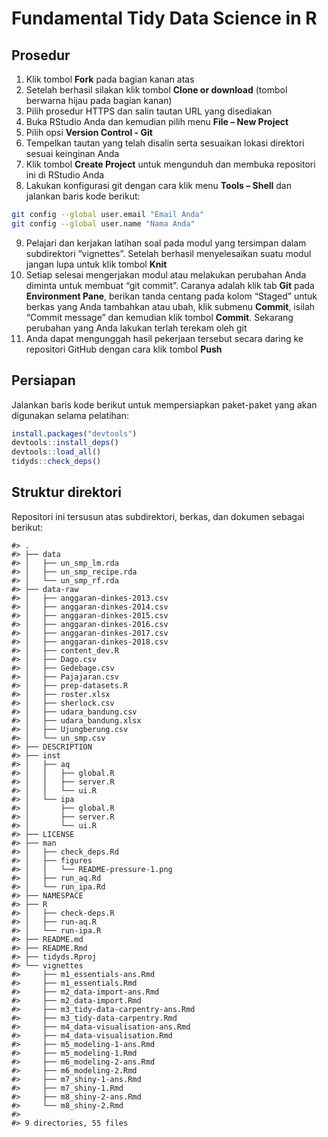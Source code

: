 
<!-- README.md is generated from README.Rmd. Please edit that file -->

# Fundamental Tidy Data Science in R

## Prosedur

1.  Klik tombol **Fork** pada bagian kanan atas
2.  Setelah berhasil silakan klik tombol **Clone or download** (tombol
    berwarna hijau pada bagian kanan)
3.  Pilih prosedur HTTPS dan salin tautan URL yang disediakan
4.  Buka RStudio Anda dan kemudian pilih menu **File – New Project**
5.  Pilih opsi **Version Control - Git**
6.  Tempelkan tautan yang telah disalin serta sesuaikan lokasi direktori
    sesuai keinginan Anda
7.  Klik tombol **Create Project** untuk mengunduh dan membuka
    repositori ini di RStudio Anda
8.  Lakukan konfigurasi git dengan cara klik menu **Tools – Shell** dan
    jalankan baris kode berikut:

<!-- end list -->

``` bash
git config --global user.email "Email Anda"
git config --global user.name "Nama Anda"
```

9.  Pelajari dan kerjakan latihan soal pada modul yang tersimpan dalam
    subdirektori “vignettes”. Setelah berhasil menyelesaikan suatu modul
    jangan lupa untuk klik tombol **Knit**
10. Setiap selesai mengerjakan modul atau melakukan perubahan Anda
    diminta untuk membuat “git commit”. Caranya adalah klik tab **Git**
    pada **Environment Pane**, berikan tanda centang pada kolom “Staged”
    untuk berkas yang Anda tambahkan atau ubah, klik submenu **Commit**,
    isilah “Commit message” dan kemudian klik tombol **Commit**.
    Sekarang perubahan yang Anda lakukan terlah terekam oleh git
11. Anda dapat mengunggah hasil pekerjaan tersebut secara daring ke
    repositori GitHub dengan cara klik tombol **Push**

## Persiapan

Jalankan baris kode berikut untuk mempersiapkan paket-paket yang akan
digunakan selama pelatihan:

``` r
install.packages("devtools")
devtools::install_deps()
devtools::load_all()
tidyds::check_deps()
```

## Struktur direktori

Repositori ini tersusun atas subdirektori, berkas, dan dokumen sebagai
berikut:

    #> .
    #> ├── data
    #> │   ├── un_smp_lm.rda
    #> │   ├── un_smp_recipe.rda
    #> │   └── un_smp_rf.rda
    #> ├── data-raw
    #> │   ├── anggaran-dinkes-2013.csv
    #> │   ├── anggaran-dinkes-2014.csv
    #> │   ├── anggaran-dinkes-2015.csv
    #> │   ├── anggaran-dinkes-2016.csv
    #> │   ├── anggaran-dinkes-2017.csv
    #> │   ├── anggaran-dinkes-2018.csv
    #> │   ├── content_dev.R
    #> │   ├── Dago.csv
    #> │   ├── Gedebage.csv
    #> │   ├── Pajajaran.csv
    #> │   ├── prep-datasets.R
    #> │   ├── roster.xlsx
    #> │   ├── sherlock.csv
    #> │   ├── udara_bandung.csv
    #> │   ├── udara_bandung.xlsx
    #> │   ├── Ujungberung.csv
    #> │   └── un_smp.csv
    #> ├── DESCRIPTION
    #> ├── inst
    #> │   ├── aq
    #> │   │   ├── global.R
    #> │   │   ├── server.R
    #> │   │   └── ui.R
    #> │   └── ipa
    #> │       ├── global.R
    #> │       ├── server.R
    #> │       └── ui.R
    #> ├── LICENSE
    #> ├── man
    #> │   ├── check_deps.Rd
    #> │   ├── figures
    #> │   │   └── README-pressure-1.png
    #> │   ├── run_aq.Rd
    #> │   └── run_ipa.Rd
    #> ├── NAMESPACE
    #> ├── R
    #> │   ├── check-deps.R
    #> │   ├── run-aq.R
    #> │   └── run-ipa.R
    #> ├── README.md
    #> ├── README.Rmd
    #> ├── tidyds.Rproj
    #> └── vignettes
    #>     ├── m1_essentials-ans.Rmd
    #>     ├── m1_essentials.Rmd
    #>     ├── m2_data-import-ans.Rmd
    #>     ├── m2_data-import.Rmd
    #>     ├── m3_tidy-data-carpentry-ans.Rmd
    #>     ├── m3_tidy-data-carpentry.Rmd
    #>     ├── m4_data-visualisation-ans.Rmd
    #>     ├── m4_data-visualisation.Rmd
    #>     ├── m5_modeling-1-ans.Rmd
    #>     ├── m5_modeling-1.Rmd
    #>     ├── m6_modeling-2-ans.Rmd
    #>     ├── m6_modeling-2.Rmd
    #>     ├── m7_shiny-1-ans.Rmd
    #>     ├── m7_shiny-1.Rmd
    #>     ├── m8_shiny-2-ans.Rmd
    #>     └── m8_shiny-2.Rmd
    #> 
    #> 9 directories, 55 files
